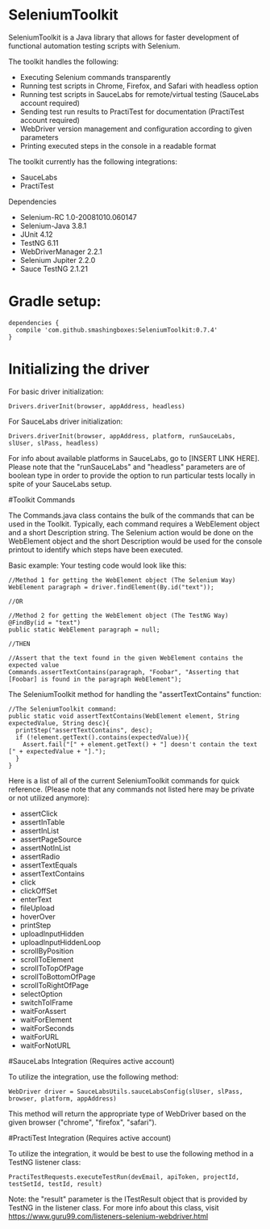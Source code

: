 # SeleniumToolkit

SeleniumToolkit is a Java library that allows for faster development of functional automation testing scripts with Selenium.

The toolkit handles the following:

* Executing Selenium commands transparently
* Running test scripts in Chrome, Firefox, and Safari with headless option
* Running test scripts in SauceLabs for remote/virtual testing (SauceLabs account required)
* Sending test run results to PractiTest for documentation (PractiTest account required)
* WebDriver version management and configuration according to given parameters
* Printing executed steps in the console in a readable format

The toolkit currently has the following integrations:

* SauceLabs
* PractiTest

Dependencies
* Selenium-RC 1.0-20081010.060147
* Selenium-Java 3.8.1
* JUnit 4.12
* TestNG 6.11
* WebDriverManager 2.2.1
* Selenium Jupiter 2.2.0
* Sauce TestNG 2.1.21

# Gradle setup:
```
dependencies {
  compile 'com.github.smashingboxes:SeleniumToolkit:0.7.4'
}
```

# Initializing the driver

For basic driver initialization:
```
Drivers.driverInit(browser, appAddress, headless)
```

For SauceLabs driver initialization:
```
Drivers.driverInit(browser, appAddress, platform, runSauceLabs, slUser, slPass, headless)
```

For info about available platforms in SauceLabs, go to [INSERT LINK HERE]. Please note that the "runSauceLabs" and "headless" parameters are of boolean type in order to provide the option to run particular tests locally in spite of your SauceLabs setup.

#Toolkit Commands

The Commands.java class contains the bulk of the commands that can be used in the Toolkit. Typically, each command requires a WebElement object and a short Description string. The Selenium action would be done on the WebElement object and the short Description would be used for the console printout to identify which steps have been executed.

Basic example:
Your testing code would look like this:
```
//Method 1 for getting the WebElement object (The Selenium Way)
WebElement paragraph = driver.findElement(By.id("text"));

//OR

//Method 2 for getting the WebElement object (The TestNG Way)
@FindBy(id = "text")
public static WebElement paragraph = null;

//THEN

//Assert that the text found in the given WebElement contains the expected value
Commands.assertTextContains(paragraph, "Foobar", "Asserting that [Foobar] is found in the paragraph WebElement");
```

The SeleniumToolkit method for handling the "assertTextContains" function:
```
//The SeleniumToolkit command:
public static void assertTextContains(WebElement element, String expectedValue, String desc){
  printStep("assertTextContains", desc);
  if (!element.getText().contains(expectedValue)){
    Assert.fail("[" + element.getText() + "] doesn't contain the text [" + expectedValue + "].");
  }
}
```

Here is a list of all of the current SeleniumToolkit commands for quick reference. (Please note that any commands not listed here may be private or not utilized anymore):
* assertClick
* assertInTable
* assertInList
* assertPageSource
* assertNotInList
* assertRadio
* assertTextEquals
* assertTextContains
* click
* clickOffSet
* enterText
* fileUpload
* hoverOver
* printStep
* uploadInputHidden
* uploadInputHiddenLoop
* scrollByPosition
* scrollToElement
* scrollToTopOfPage
* scrollToBottomOfPage
* scrollToRightOfPage
* selectOption
* switchToIFrame
* waitForAssert
* waitForElement
* waitForSeconds
* waitForURL
* waitForNotURL


#SauceLabs Integration (Requires active account)

To utilize the integration, use the following method:
```
WebDriver driver = SauceLabsUtils.sauceLabsConfig(slUser, slPass, browser, platform, appAddress)
```

This method will return the appropriate type of WebDriver based on the given browser ("chrome", "firefox", "safari").


#PractiTest Integration (Requires active account)

To utilize the integration, it would be best to use the following method in a TestNG listener class:
```
PractiTestRequests.executeTestRun(devEmail, apiToken, projectId, testSetId, testId, result)
```

Note: the "result" parameter is the ITestResult object that is provided by TestNG in the listener class. For more info about this class, visit https://www.guru99.com/listeners-selenium-webdriver.html